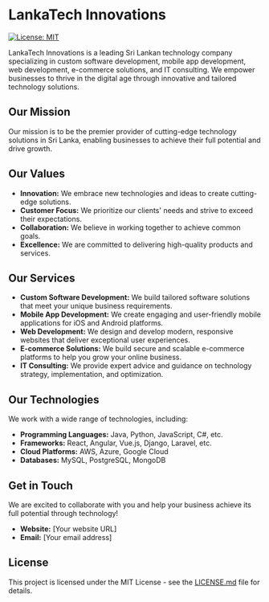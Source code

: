 # LankaTech Innovations

[![License: MIT](https://img.shields.io/badge/License-MIT-yellow.svg)](https://opensource.org/licenses/MIT)

LankaTech Innovations is a leading Sri Lankan technology company specializing in custom software development, mobile app development, web development, e-commerce solutions, and IT consulting. We empower businesses to thrive in the digital age through innovative and tailored technology solutions.

## Our Mission

Our mission is to be the premier provider of cutting-edge technology solutions in Sri Lanka, enabling businesses to achieve their full potential and drive growth.

## Our Values

* **Innovation:** We embrace new technologies and ideas to create cutting-edge solutions.
* **Customer Focus:** We prioritize our clients' needs and strive to exceed their expectations.
* **Collaboration:** We believe in working together to achieve common goals.
* **Excellence:** We are committed to delivering high-quality products and services.

## Our Services

* **Custom Software Development:** We build tailored software solutions that meet your unique business requirements.
* **Mobile App Development:** We create engaging and user-friendly mobile applications for iOS and Android platforms.
* **Web Development:** We design and develop modern, responsive websites that deliver exceptional user experiences.
* **E-commerce Solutions:** We build secure and scalable e-commerce platforms to help you grow your online business.
* **IT Consulting:** We provide expert advice and guidance on technology strategy, implementation, and optimization.

## Our Technologies

We work with a wide range of technologies, including:

* **Programming Languages:** Java, Python, JavaScript, C#, etc.
* **Frameworks:** React, Angular, Vue.js, Django, Laravel, etc.
* **Cloud Platforms:** AWS, Azure, Google Cloud
* **Databases:** MySQL, PostgreSQL, MongoDB

## Get in Touch

We are excited to collaborate with you and help your business achieve its full potential through technology!

* **Website:** [Your website URL]
* **Email:** [Your email address]

## License

This project is licensed under the MIT License - see the [LICENSE.md](LICENSE.md) file for details.
